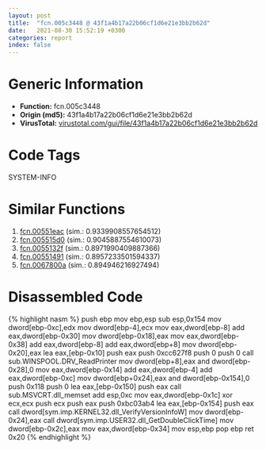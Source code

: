 ```yaml
---
layout: post
title:  "fcn.005c3448 @ 43f1a4b17a22b06cf1d6e21e3bb2b62d"
date:   2021-08-30 15:52:19 +0300
categories: report
index: false
---
```


# Generic Information
- **Function:** fcn.005c3448
- **Origin (md5):** 43f1a4b17a22b06cf1d6e21e3bb2b62d
- **VirusTotal:** [virustotal.com/gui/file/43f1a4b17a22b06cf1d6e21e3bb2b62d][virustotal_ref]

# Code Tags
<span class="tag" id="SYSTEM-INFO">SYSTEM-INFO</span>


# Similar Functions

1. [fcn.00551eac][similar_1_ref] (sim.: 0.9339908557654512)
2. [fcn.005515d0][similar_2_ref] (sim.: 0.9045887554610073)
3. [fcn.0055132f][similar_3_ref] (sim.: 0.8971990409887366)
4. [fcn.00551491][similar_4_ref] (sim.: 0.8957233501594337)
5. [fcn.0067800a][similar_5_ref] (sim.: 0.894946216927494)


# Disassembled Code

{% highlight nasm %}
push ebp
mov ebp,esp
sub esp,0x154
mov dword[ebp-0xc],edx
mov dword[ebp-4],ecx
mov eax,dword[ebp-8]
add eax,dword[ebp-0x30]
mov dword[ebp-0x18],eax
mov eax,dword[ebp-0x38]
add eax,dword[ebp-8]
add eax,dword[ebp+8]
mov dword[ebp-0x20],eax
lea eax,[ebp-0x10]
push eax
push 0xcc627f8
push 0
push 0
call sub.WINSPOOL.DRV_ReadPrinter
mov dword[ebp+8],eax
and dword[ebp-0x28],0
mov eax,dword[ebp-0x14]
add eax,dword[ebp-4]
add eax,dword[ebp-0xc]
mov dword[ebp+0x24],eax
and dword[ebp-0x154],0
push 0x118
push 0
lea eax,[ebp-0x150]
push eax
call sub.MSVCRT.dll_memset
add esp,0xc
mov eax,dword[ebp-0x1c]
xor ecx,ecx
push ecx
push eax
push 0xbc03ab4
lea eax,[ebp-0x154]
push eax
call dword[sym.imp.KERNEL32.dll_VerifyVersionInfoW]
mov dword[ebp-0x24],eax
call dword[sym.imp.USER32.dll_GetDoubleClickTime]
mov dword[ebp-0x2c],eax
mov eax,dword[ebp-0x34]
mov esp,ebp
pop ebp
ret 0x20
{% endhighlight %}


[similar_1_ref]: /report/fcn.00551eac@8bd41b732eefb1ee271fb434070dd021
[similar_2_ref]: /report/fcn.005515d0@8bd41b732eefb1ee271fb434070dd021
[similar_3_ref]: /report/fcn.0055132f@8bd41b732eefb1ee271fb434070dd021
[similar_4_ref]: /report/fcn.00551491@8bd41b732eefb1ee271fb434070dd021
[similar_5_ref]: /report/fcn.0067800a@3ea8e9c55e713ee4d068576585ceafcc
[virustotal_ref]: https://www.virustotal.com/gui/file/43f1a4b17a22b06cf1d6e21e3bb2b62d